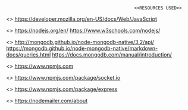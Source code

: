                                                     <<RESOURCES USED>>
<<FOR JAVASCRIPT>>
https://developer.mozilla.org/en-US/docs/Web/JavaScript

<<FOR NODEJS>>
https://nodejs.org/en/
https://www.w3schools.com/nodejs/

<<FOR MONGODB>>
http://mongodb.github.io/node-mongodb-native/3.2/api/
https://mongodb.github.io/node-mongodb-native/markdown-docs/queries.html
https://docs.mongodb.com/manual/introduction/

<<FOR NPM modules>>
https://www.npmjs.com

<<SOCKETIO>>
https://www.npmjs.com/package/socket.io

<<EXPRESSJS>>
https://www.npmjs.com/package/express

<<NODEMAILER>>
https://nodemailer.com/about